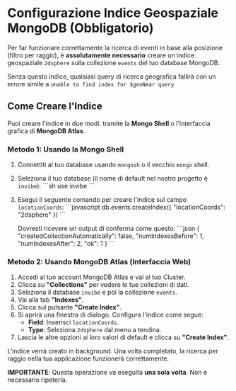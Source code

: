 # Configurazione Indice Geospaziale MongoDB (Obbligatorio)

Per far funzionare correttamente la ricerca di eventi in base alla posizione (filtro per raggio), è **assolutamente necessario** creare un indice geospaziale `2dsphere` sulla collezione `events` del tuo database MongoDB.

Senza questo indice, qualsiasi query di ricerca geografica fallirà con un errore simile a `unable to find index for $geoNear query`.

## Come Creare l'Indice

Puoi creare l'indice in due modi: tramite la **Mongo Shell** o l'interfaccia grafica di **MongoDB Atlas**.

### Metodo 1: Usando la Mongo Shell

1.  Connettiti al tuo database usando `mongosh` o il vecchio `mongo` shell.

2.  Seleziona il tuo database (il nome di default nel nostro progetto è `invibe`):
    \`\`\`sh
    use invibe
    \`\`\`

3.  Esegui il seguente comando per creare l'indice sul campo `locationCoords`:
    \`\`\`javascript
    db.events.createIndex({ "locationCoords": "2dsphere" })
    \`\`\`

    Dovresti ricevere un output di conferma come questo:
    \`\`\`json
    {
        "createdCollectionAutomatically": false,
        "numIndexesBefore": 1,
        "numIndexesAfter": 2,
        "ok": 1
    }
    \`\`\`

### Metodo 2: Usando MongoDB Atlas (Interfaccia Web)

1.  Accedi al tuo account MongoDB Atlas e vai al tuo Cluster.
2.  Clicca su **"Collections"** per vedere le tue collezioni di dati.
3.  Seleziona il database `invibe` e poi la collezione `events`.
4.  Vai alla tab **"Indexes"**.
5.  Clicca sul pulsante **"Create Index"**.
6.  Si aprirà una finestra di dialogo. Configura l'indice come segue:
    *   **Field**: Inserisci `locationCoords`.
    *   **Type**: Seleziona `2dsphere` dal menu a tendina.
7.  Lascia le altre opzioni ai loro valori di default e clicca su **"Create Index"**.

L'indice verrà creato in background. Una volta completato, la ricerca per raggio nella tua applicazione funzionerà correttamente.

**IMPORTANTE**: Questa operazione va eseguita **una sola volta**. Non è necessario ripeterla.
